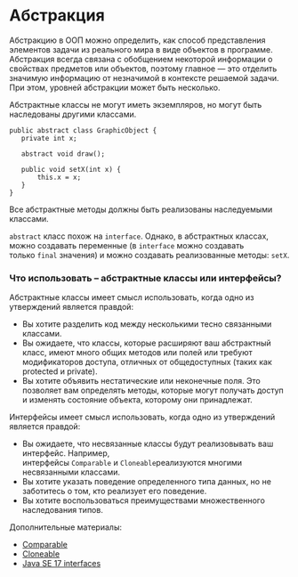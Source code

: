 <h1>Абстракция</h1>

<p>Абстракцию в ООП можно определить, как способ представления элементов задачи из реального мира в виде объектов в программе. Абстракция всегда связана с обобщением некоторой информации о свойствах предметов или объектов, поэтому главное &mdash; это отделить значимую информацию от незначимой в контексте решаемой задачи. При этом, уровней абстракции может быть несколько.</p>

<p>Абстрактные классы не могут иметь экземпляров, но могут быть наследованы другими классами.</p>

<pre>
<code>public abstract class GraphicObject {
   private int x;
   
   abstract void draw();

   public void setX(int x) {
       this.x = x;
   }
}</code></pre>

<p>Все абстрактные методы должны быть реализованы наследуемыми классами.</p>

<p><code>abstract</code>&nbsp;класс похож на&nbsp;<code>interface</code>. Однако, в абстрактных классах, можно создавать переменные (в&nbsp;<code>interface</code>&nbsp;можно создавать только&nbsp;<code>final</code>&nbsp;значения) и можно создавать реализованные методы:&nbsp;<code>setX</code>.</p>

<h3>Что использовать &ndash; абстрактные классы или интерфейсы?</h3>

<p>Абстрактные классы имеет смысл использовать, когда одно из утверждений является правдой:</p>

<ul>
	<li>Вы хотите разделить код между несколькими тесно связанными классами.</li>
	<li>Вы ожидаете, что классы, которые расширяют ваш абстрактный класс, имеют много общих методов или полей или требуют модификаторов доступа, отличных от общедоступных (таких как protected и private).</li>
	<li>Вы хотите объявить нестатические или неконечные поля. Это позволяет вам определять методы, которые могут получать доступ и изменять состояние объекта, которому они принадлежат.</li>
</ul>

<p>Интерфейсы имеет смысл использовать, когда одно из утверждений является правдой:</p>

<ul>
	<li>Вы ожидаете, что несвязанные классы будут реализовывать ваш интерфейс. Например, интерфейсы&nbsp;<code>Comparable</code>&nbsp;и&nbsp;<code>Cloneable</code>реализуются многими несвязанными классами.</li>
	<li>Вы хотите указать поведение определенного типа данных, но не заботитесь о том, кто реализует его поведение.</li>
	<li>Вы хотите воспользоваться преимуществами множественного наследования типов.</li>
</ul>

<p>Дополнительные материалы:</p>

<ul>
	<li><a href="https://docs.oracle.com/en/java/javase/17/docs/api/java.base/java/lang/Comparable.html" rel="nofollow noopener noreferrer">Comparable</a></li>
	<li><a href="https://docs.oracle.com/en/java/javase/17/docs/api/java.base/java/lang/Cloneable.html" rel="nofollow noopener noreferrer">Cloneable</a></li>
	<li><a href="https://docs.oracle.com/en/java/javase/17/docs/api/allclasses-index.html" rel="nofollow noopener noreferrer">Java SE 17 interfaces</a></li>
</ul>
